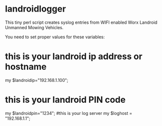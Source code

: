 # landroidlogger

This tiny perl script creates syslog entries from WIFI enabled Worx Landroid Unmanned Mowing Vehicles.

You need to set proper values for these variables:

# this is your landroid ip address or hostname
my $landroidip="192.168.1.100";
# this is your landroid PIN code
my $landroidpin="1234";
#this is your log server
my $loghost = "192.168.1.1";

